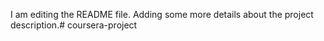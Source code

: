 I am editing the README file. Adding some more details about the project description.# coursera-project
